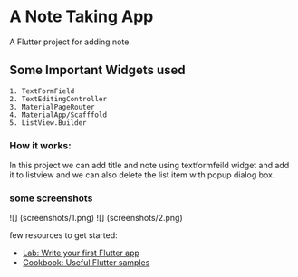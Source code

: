 # A Note Taking App

A Flutter project for adding note.

## Some Important Widgets used
    1. TextFormField
    2. TextEditingController
    3. MaterialPageRouter
    4. MaterialApp/Scafffold
    5. ListView.Builder
### How it works:

In this project we can add title and note using textformfeild widget and add it to listview and 
we can also delete the list item with popup dialog box.

### some screenshots
![] (screenshots/1.png)
![] (screenshots/2.png)


few resources to get started:

- [Lab: Write your first Flutter app](https://flutter.dev/docs/get-started/codelab)
- [Cookbook: Useful Flutter samples](https://flutter.dev/docs/cookbook)
